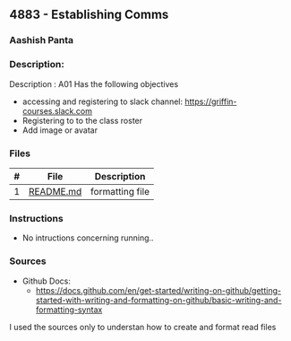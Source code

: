 ## 4883 - Establishing Comms
### Aashish Panta
### Description:

Description : A01 Has the following objectives
- accessing and registering to slack channel: https://griffin-courses.slack.com
- Registering to to the class roster
- Add image or avatar 

### Files

|   #   | File                       | Description                                                |
| :---: | -------------------------- | ---------------------------------------------------------- |
|   1   | [README.md](./README.md)     | formatting file                                             |



### Instructions

- No intructions concerning running..

### Sources

- Github Docs:
  - https://docs.github.com/en/get-started/writing-on-github/getting-started-with-writing-and-formatting-on-github/basic-writing-and-formatting-syntax


I used the sources only to understan how to create and format read files 
